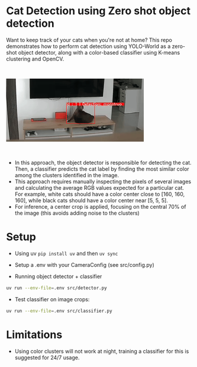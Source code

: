 # Cat Detection using Zero shot object detection

Want to keep track of your cats when you're not at home? This repo demonstrates how to perform cat detection using YOLO-World as a zero-shot object detector, along with a color-based classifier using K-means clustering and OpenCV.

<br>

![demo](./data/demo_detection.gif)

<br>

- In this approach, the object detector is responsible for detecting the cat. Then, a classifier predicts the cat label by finding the most similar color among the clusters identified in the image.
- This approach requires manually inspecting the pixels of several images and calculating the average RGB values expected for a particular cat. For example, white cats should have a color center close to [160, 160, 160], while black cats should have a color center near [5, 5, 5].
- For inference, a center crop is applied, focusing on the central 70% of the image (this avoids adding noise to the clusters)

# Setup

- Using uv `pip install uv` and then `uv sync`
- Setup a .env with your CameraConfig (see src/config.py)


- Running object detector + classifier

```bash
uv run --env-file=.env src/detector.py
```

- Test classifier on image crops:

```bash
uv run --env-file=.env src/classifier.py
```


# Limitations

- Using color clusters will not work at night, training a classifier for this is suggested for 24/7 usage.
